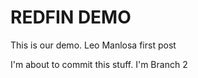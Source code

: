 REDFIN DEMO
===========

This is our demo. Leo Manlosa
first post

I'm about to commit this stuff.
I'm Branch 2
